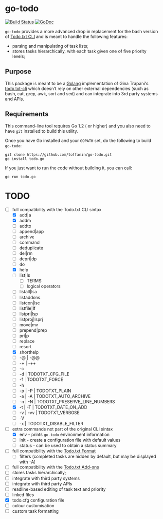 # go-todo

[![Build Status](https://travis-ci.org/toffanin/go-todo.svg?branch=master)](https://travis-ci.org/toffanin/go-todo) [![GoDoc](https://godoc.org/github.com/toffanin/go-todo?status.png)](https://godoc.org/github.com/toffanin/go-todo)

`go-todo` provides a more advanced drop in replacement for the bash version of [Todo.txt CLI](https://github.com/ginatrapani/todo.txt-cli) and is meant to handle the following features:

- parsing and manipulating of task lists;
- stores tasks hierarchically, with each task given one of five priority levels;

## Purpose

This package is meant to be a [Golang](http://golang.org) implementation of Gina Trapani's [todo.txt-cli](https://github.com/ginatrapani/todo.txt-cli) which doesn't rely on other external dependencies (such as bash, cat, grep, awk, sort and sed) and can integrate into 3rd party systems and APIs.


## Requirements

This command-line tool requires Go 1.2 ( or higher) and you also need to have `git` installed to build this utility.

Once you have Go installed and your ``GOPATH`` set, do the following to build `go-todo`:

```
git clone https://github.com/toffanin/go-todo.git
go install todo.go
```

If you just want to run the code without building it, you can call:

```
go run todo.go
```


# TODO

- [ ] full compatibility with the Todo.txt CLI sintax
  - [x] add|a
  - [x] addm
  - [ ] addto
  - [ ] append|app
  - [ ] archive
  - [ ] command
  - [ ] deduplicate
  - [ ] del|rm
  - [ ] depri|dp
  - [ ] do
  - [x] help
  - [ ] list|ls
    - [ ] TERMS
    - [ ] logical operators
  - [ ] listall|lsa
  - [ ] listaddons
  - [ ] listcon|lsc
  - [ ] listfile|lf
  - [ ] listpri|lsp
  - [ ] listproj|lsprj
  - [ ] move|mv
  - [ ] prepend|prep
  - [ ] pri|p
  - [ ] replace
  - [ ] resort
  - [x] shorthelp
  - [ ] -@ | -@@
  - [ ] -+ | -++
  - [ ] -c
  - [ ] -d | TODOTXT_CFG_FILE
  - [ ] -f | TODOTXT_FORCE
  - [ ] -h
  - [ ] -p | -P | TODOTXT_PLAIN
  - [ ] -a | -A | TODOTXT_AUTO_ARCHIVE
  - [ ] -n | -N | TODOTXT_PRESERVE_LINE_NUMBERS
  - [x] -t | -T | TODOTXT_DATE_ON_ADD
  - [ ] -v | -vv | TODOTXT_VERBOSE
  - [ ] -V
  - [ ] -x | TODOTXT_DISABLE_FILTER
- [ ] extra commands not part of the original CLI sintax
  - [x] env - prints `go-todo` environment information
  - [ ] init - create a configuration file with default values
  - [ ] status - can be used to obtain a status summary
- [ ] full compatibility with the [Todo.txt Format](https://github.com/ginatrapani/todo.txt-cli/wiki/The-Todo.txt-Format)
  - [ ] filters (completed tasks are hidden by default, but may be displayed with -A)
- [ ] full compatibility with the [Todo.txt Add-ons](https://github.com/ginatrapani/todo.txt-cli/wiki/Creating-and-Installing-Add-ons)
- [ ] stores tasks hierarchically;
- [ ] integrate with third party systems
- [ ] integrate with third party APIs
- [ ] readline-based editing of task text and priority
- [ ] linked files
- [x] todo.cfg configuration file
- [ ] colour customisation
- [ ] custom task formatting